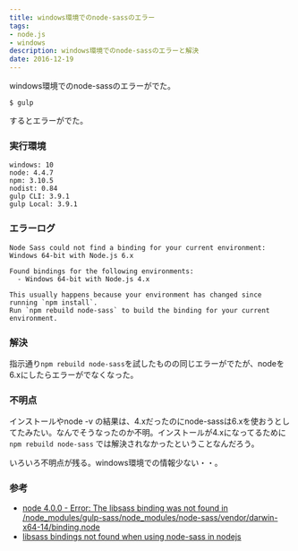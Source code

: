 ```yaml
---
title: windows環境でのnode-sassのエラー
tags:
- node.js
- windows
description: windows環境でのnode-sassのエラーと解決
date: 2016-12-19
---
```

windows環境でのnode-sassのエラーがでた。

~~~
$ gulp
~~~

するとエラーがでた。

### 実行環境
~~~
windows: 10
node: 4.4.7
npm: 3.10.5
nodist: 0.84
gulp CLI: 3.9.1
gulp Local: 3.9.1
~~~

### エラーログ
~~~
Node Sass could not find a binding for your current environment: Windows 64-bit with Node.js 6.x

Found bindings for the following environments:
  - Windows 64-bit with Node.js 4.x

This usually happens because your environment has changed since running `npm install`.
Run `npm rebuild node-sass` to build the binding for your current environment.
~~~

### 解決
指示通り`npm rebuild node-sass`を試したものの同じエラーがでたが、nodeを6.xにしたらエラーがでなくなった。

### 不明点
インストールやnode -v の結果は、4.xだったのにnode-sassは6.xを使おうとしてたみたい。なんでそうなったのか不明。インストールが4.xになってるために`npm rebuild node-sass` では解決されなかったということなんだろう。

いろいろ不明点が残る。windows環境での情報少ない・・。

### 参考
* [node 4.0.0 - Error: The libsass binding was not found in /node_modules/gulp-sass/node_modules/node-sass/vendor/darwin-x64-14/binding.node](https://github.com/sass/node-sass/issues/1162)
* [libsass bindings not found when using node-sass in nodejs](http://stackoverflow.com/questions/29461831/libsass-bindings-not-found-when-using-node-sass-in-nodejs)
